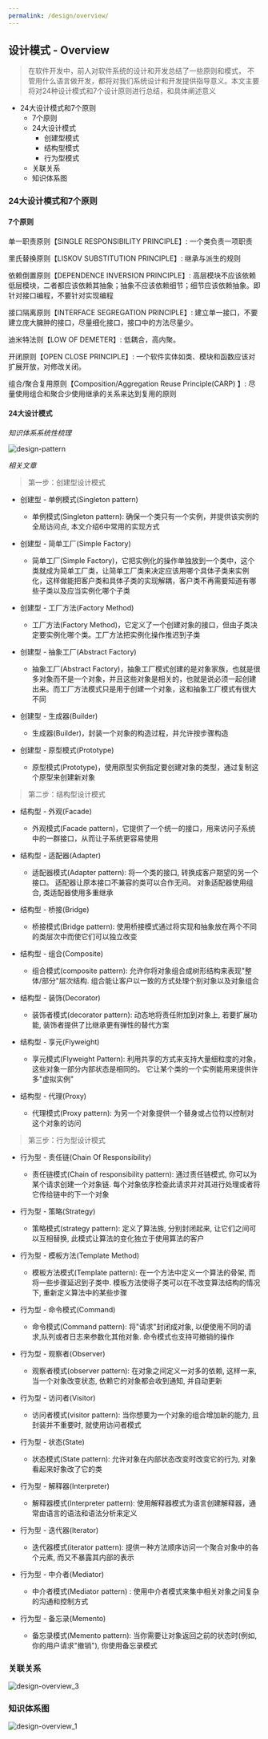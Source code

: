 ```yaml
---
permalink: /design/overview/
---
```


## 设计模式 - Overview 

> 在软件开发中，前人对软件系统的设计和开发总结了一些原则和模式， 不管用什么语言做开发，都将对我们系统设计和开发提供指导意义。本文主要将对24种设计模式和7个设计原则进行总结，和具体阐述意义

* 24大设计模式和7个原则
    * 7个原则
    * 24大设计模式
        * 创建型模式
        * 结构型模式
        * 行为型模式
    * 关联关系
    * 知识体系图


### 24大设计模式和7个原则

#### 7个原则

单一职责原则【SINGLE RESPONSIBILITY PRINCIPLE】: 一个类负责一项职责

里氏替换原则【LISKOV SUBSTITUTION PRINCIPLE】: 继承与派生的规则

依赖倒置原则【DEPENDENCE INVERSION PRINCIPLE】: 高层模块不应该依赖低层模块，二者都应该依赖其抽象；抽象不应该依赖细节；细节应该依赖抽象。即针对接口编程，不要针对实现编程

接口隔离原则【INTERFACE SEGREGATION PRINCIPLE】: 建立单一接口，不要建立庞大臃肿的接口，尽量细化接口，接口中的方法尽量少。

迪米特法则【LOW OF DEMETER】: 低耦合，高内聚。

开闭原则【OPEN CLOSE PRINCIPLE】: 一个软件实体如类、模块和函数应该对扩展开放，对修改关闭。

组合/聚合复用原则【Composition/Aggregation Reuse Principle(CARP) 】: 尽量使用组合和聚合少使用继承的关系来达到复用的原则

#### 24大设计模式

*知识体系系统性梳理*

![design-pattern](/knowledge/assets/images/design/design-pattern.png)

*相关文章*

> 第一步：创建型设计模式

* 创建型 - 单例模式(Singleton pattern)
    * 单例模式(Singleton pattern): 确保一个类只有一个实例，并提供该实例的全局访问点, 本文介绍6中常用的实现方式

* 创建型 - 简单工厂(Simple Factory)
    * 简单工厂(Simple Factory)，它把实例化的操作单独放到一个类中，这个类就成为简单工厂类，让简单工厂类来决定应该用哪个具体子类来实例化，这样做能把客户类和具体子类的实现解耦，客户类不再需要知道有哪些子类以及应当实例化哪个子类

* 创建型 - 工厂方法(Factory Method)
    * 工厂方法(Factory Method)，它定义了一个创建对象的接口，但由子类决定要实例化哪个类。工厂方法把实例化操作推迟到子类

* 创建型 - 抽象工厂(Abstract Factory)
    * 抽象工厂(Abstract Factory)，抽象工厂模式创建的是对象家族，也就是很多对象而不是一个对象，并且这些对象是相关的，也就是说必须一起创建出来。而工厂方法模式只是用于创建一个对象，这和抽象工厂模式有很大不同

* 创建型 - 生成器(Builder)
    * 生成器(Builder)，封装一个对象的构造过程，并允许按步骤构造

* 创建型 - 原型模式(Prototype)
    * 原型模式(Prototype)，使用原型实例指定要创建对象的类型，通过复制这个原型来创建新对象

> 第二步：结构型设计模式

* 结构型 - 外观(Facade)
    * 外观模式(Facade pattern)，它提供了一个统一的接口，用来访问子系统中的一群接口，从而让子系统更容易使用

* 结构型 - 适配器(Adapter)
    * 适配器模式(Adapter pattern): 将一个类的接口, 转换成客户期望的另一个接口。 适配器让原本接口不兼容的类可以合作无间。 对象适配器使用组合, 类适配器使用多重继承

* 结构型 - 桥接(Bridge)
    * 桥接模式(Bridge pattern): 使用桥接模式通过将实现和抽象放在两个不同的类层次中而使它们可以独立改变

* 结构型 - 组合(Composite)
    * 组合模式(composite pattern): 允许你将对象组合成树形结构来表现"整体/部分"层次结构. 组合能让客户以一致的方式处理个别对象以及对象组合

* 结构型 - 装饰(Decorator)
    * 装饰者模式(decorator pattern): 动态地将责任附加到对象上, 若要扩展功能, 装饰者提供了比继承更有弹性的替代方案

* 结构型 - 享元(Flyweight)
    * 享元模式(Flyweight Pattern): 利用共享的方式来支持大量细粒度的对象，这些对象一部分内部状态是相同的。 它让某个类的一个实例能用来提供许多"虚拟实例"

* 结构型 - 代理(Proxy)
    * 代理模式(Proxy pattern): 为另一个对象提供一个替身或占位符以控制对这个对象的访问

> 第三步：行为型设计模式

* 行为型 - 责任链(Chain Of Responsibility)
    * 责任链模式(Chain of responsibility pattern): 通过责任链模式, 你可以为某个请求创建一个对象链. 每个对象依序检查此请求并对其进行处理或者将它传给链中的下一个对象

* 行为型 - 策略(Strategy)
    * 策略模式(strategy pattern): 定义了算法族, 分别封闭起来, 让它们之间可以互相替换, 此模式让算法的变化独立于使用算法的客户

* 行为型 - 模板方法(Template Method)
    * 模板方法模式(Template pattern): 在一个方法中定义一个算法的骨架, 而将一些步骤延迟到子类中. 模板方法使得子类可以在不改变算法结构的情况下, 重新定义算法中的某些步骤

* 行为型 - 命令模式(Command)
    * 命令模式(Command pattern): 将"请求"封闭成对象, 以便使用不同的请求,队列或者日志来参数化其他对象. 命令模式也支持可撤销的操作

* 行为型 - 观察者(Observer)
    * 观察者模式(observer pattern): 在对象之间定义一对多的依赖, 这样一来, 当一个对象改变状态, 依赖它的对象都会收到通知, 并自动更新

* 行为型 - 访问者(Visitor)
    * 访问者模式(visitor pattern): 当你想要为一个对象的组合增加新的能力, 且封装并不重要时, 就使用访问者模式

* 行为型 - 状态(State)
    * 状态模式(State pattern): 允许对象在内部状态改变时改变它的行为, 对象看起来好象改了它的类

* 行为型 - 解释器(Interpreter)
    * 解释器模式(Interpreter pattern): 使用解释器模式为语言创建解释器，通常由语言的语法和语法分析来定义

* 行为型 - 迭代器(Iterator)
    * 迭代器模式(iterator pattern): 提供一种方法顺序访问一个聚合对象中的各个元素, 而又不暴露其内部的表示

* 行为型 - 中介者(Mediator)
    * 中介者模式(Mediator pattern) : 使用中介者模式来集中相关对象之间复杂的沟通和控制方式

* 行为型 - 备忘录(Memento)
    * 备忘录模式(Memento pattern): 当你需要让对象返回之前的状态时(例如, 你的用户请求"撤销"), 你使用备忘录模式

### 关联关系

![design-overview_3](/knowledge/assets/images/design/design_overview_3.png)

### 知识体系图

![design-overview_1](/knowledge/assets/images/design/design_overview_1.png)

